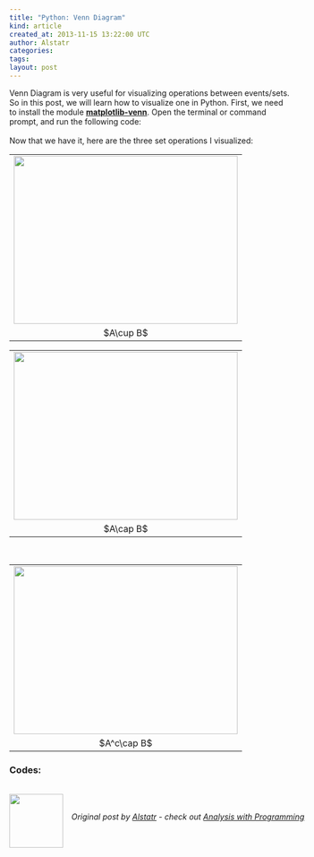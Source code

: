 ```yaml
---
title: "Python: Venn Diagram"
kind: article
created_at: 2013-11-15 13:22:00 UTC
author: Alstatr
categories: 
tags: 
layout: post
---
```

<div dir="ltr" style="text-align: left;" trbidi="on">Venn Diagram is very useful for visualizing operations between  events/sets. So in this post, we will learn how to visualize one in  Python. First, we need to install the module <a href="https://pypi.python.org/pypi/matplotlib-venn" target="_blank" title=""><b>matplotlib-venn</b></a>. Open the terminal or command prompt, and run the following code: <br /><br /><script src="https://gist.github.com/alstat/7480284.js"></script>Now that we have it, here are the three set operations I visualized:<br /><table align="center" cellpadding="0" cellspacing="0" class="tr-caption-container" style="margin-left: auto; margin-right: auto; text-align: center;"><tbody><tr><td style="text-align: center;"><a href="http://1.bp.blogspot.com/-Rq5AQeGyFe0/UoYdpu7OPXI/AAAAAAAABEI/sFC-0z0M330/s1600/v1.png" imageanchor="1" style="margin-left: auto; margin-right: auto;"><img border="0" height="300" src="http://1.bp.blogspot.com/-Rq5AQeGyFe0/UoYdpu7OPXI/AAAAAAAABEI/sFC-0z0M330/s400/v1.png" width="400" /></a></td></tr><tr><td class="tr-caption" style="text-align: center;">$A\cup B$</td></tr></tbody></table><table align="center" cellpadding="0" cellspacing="0" class="tr-caption-container" style="margin-left: auto; margin-right: auto; text-align: center;"><tbody><tr><td style="text-align: center;"><a href="http://1.bp.blogspot.com/-B1Ztu1ul6GI/UoYdp1jjEII/AAAAAAAABEM/lkwCgNehNis/s1600/v2.png" imageanchor="1" style="margin-left: auto; margin-right: auto;"><img border="0" height="300" src="http://1.bp.blogspot.com/-B1Ztu1ul6GI/UoYdp1jjEII/AAAAAAAABEM/lkwCgNehNis/s400/v2.png" width="400" /></a></td></tr><tr><td class="tr-caption" style="text-align: center;">$A\cap B$</td></tr></tbody></table><br /><table align="center" cellpadding="0" cellspacing="0" class="tr-caption-container" style="margin-left: auto; margin-right: auto; text-align: center;"><tbody><tr><td style="text-align: center;"><a href="http://1.bp.blogspot.com/-DiQQcZzCbD4/UoYdpjNvbeI/AAAAAAAABEE/XfGA-rgRSbU/s1600/v3.png" imageanchor="1" style="margin-left: auto; margin-right: auto;"><img border="0" height="300" src="http://1.bp.blogspot.com/-DiQQcZzCbD4/UoYdpjNvbeI/AAAAAAAABEE/XfGA-rgRSbU/s400/v3.png" width="400" /></a></td></tr><tr><td class="tr-caption" style="text-align: center;">$A^c\cap B$</td></tr></tbody></table><h4 style="text-align: left;"><a name='more'></a></h4><h3 style="text-align: left;">Codes:</h3><br /><script src="https://gist.github.com/alstat/7483414.js"></script></div><div class="author">
  <img src="" style="width: 96px; height: 96;">
  <span style="position: absolute; padding: 32px 15px;">
    <i>Original post by <a href="http://twitter.com/">Alstatr</a> - check out <a href="http://alstatr.blogspot.com/">Analysis with Programming</a></i>
  </span>
</div>
